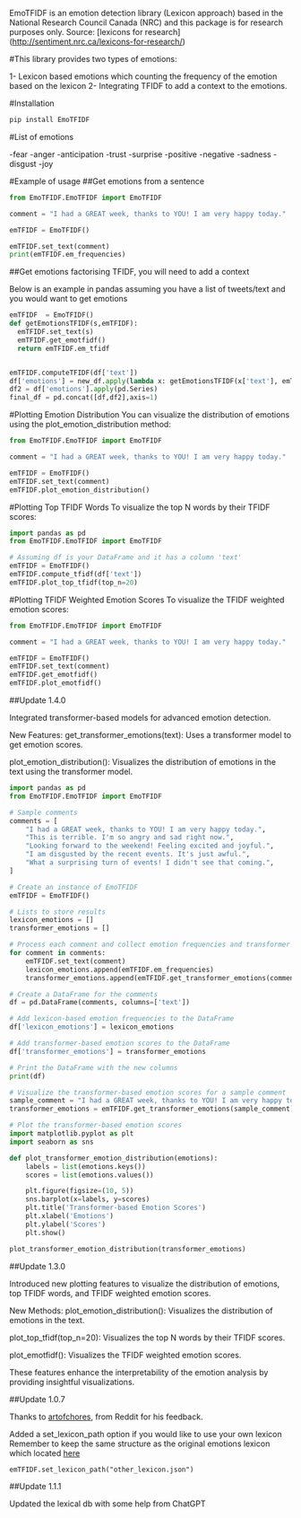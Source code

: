EmoTFIDF is an emotion detection library (Lexicon approach) based in the National Research Council Canada (NRC) and this package is for research purposes only. Source: [lexicons for research] (http://sentiment.nrc.ca/lexicons-for-research/)


#This library provides two types of emotions:

1- Lexicon based emotions which counting the frequency of the emotion based on the lexicon
2- Integrating TFIDF to add a context to the emotions.

#Installation


```python
pip install EmoTFIDF
```

#List of emotions

-fear
-anger
-anticipation
-trust
-surprise
-positive
-negative
-sadness
-disgust
-joy


#Example of usage
##Get emotions from a sentence

```python
from EmoTFIDF.EmoTFIDF import EmoTFIDF

comment = "I had a GREAT week, thanks to YOU! I am very happy today."

emTFIDF = EmoTFIDF()

emTFIDF.set_text(comment)
print(emTFIDF.em_frequencies)
```


##Get emotions factorising TFIDF, you will need to add a context

Below is an example in pandas assuming you have a list of tweets/text and you would want to get emotions


```python
emTFIDF  = EmoTFIDF()
def getEmotionsTFIDF(s,emTFIDF):
  emTFIDF.set_text(s)
  emTFIDF.get_emotfidf()
  return emTFIDF.em_tfidf


emTFIDF.computeTFIDF(df['text'])
df['emotions'] = new_df.apply(lambda x: getEmotionsTFIDF(x['text'], emTFIDF), axis=1)#em_tfidf
df2 = df['emotions'].apply(pd.Series)
final_df = pd.concat([df,df2],axis=1)
```

#Plotting Emotion Distribution
You can visualize the distribution of emotions using the plot_emotion_distribution method:

```python
from EmoTFIDF.EmoTFIDF import EmoTFIDF

comment = "I had a GREAT week, thanks to YOU! I am very happy today."

emTFIDF = EmoTFIDF()
emTFIDF.set_text(comment)
emTFIDF.plot_emotion_distribution()
```

#Plotting Top TFIDF Words
To visualize the top N words by their TFIDF scores:
```python
import pandas as pd
from EmoTFIDF.EmoTFIDF import EmoTFIDF

# Assuming df is your DataFrame and it has a column 'text'
emTFIDF = EmoTFIDF()
emTFIDF.compute_tfidf(df['text'])
emTFIDF.plot_top_tfidf(top_n=20)


```
#Plotting TFIDF Weighted Emotion Scores
To visualize the TFIDF weighted emotion scores:
```python
from EmoTFIDF.EmoTFIDF import EmoTFIDF

comment = "I had a GREAT week, thanks to YOU! I am very happy today."

emTFIDF = EmoTFIDF()
emTFIDF.set_text(comment)
emTFIDF.get_emotfidf()
emTFIDF.plot_emotfidf()

```

##Update 1.4.0

Integrated transformer-based models for advanced emotion detection.

New Features:
get_transformer_emotions(text): Uses a transformer model to get emotion scores.

plot_emotion_distribution(): Visualizes the distribution of emotions in the text using the transformer model.

```python
import pandas as pd
from EmoTFIDF.EmoTFIDF import EmoTFIDF

# Sample comments
comments = [
    "I had a GREAT week, thanks to YOU! I am very happy today.",
    "This is terrible. I'm so angry and sad right now.",
    "Looking forward to the weekend! Feeling excited and joyful.",
    "I am disgusted by the recent events. It's just awful.",
    "What a surprising turn of events! I didn't see that coming.",
]

# Create an instance of EmoTFIDF
emTFIDF = EmoTFIDF()

# Lists to store results
lexicon_emotions = []
transformer_emotions = []

# Process each comment and collect emotion frequencies and transformer emotion scores
for comment in comments:
    emTFIDF.set_text(comment)
    lexicon_emotions.append(emTFIDF.em_frequencies)
    transformer_emotions.append(emTFIDF.get_transformer_emotions(comment))

# Create a DataFrame for the comments
df = pd.DataFrame(comments, columns=['text'])

# Add lexicon-based emotion frequencies to the DataFrame
df['lexicon_emotions'] = lexicon_emotions

# Add transformer-based emotion scores to the DataFrame
df['transformer_emotions'] = transformer_emotions

# Print the DataFrame with the new columns
print(df)

# Visualize the transformer-based emotion scores for a sample comment
sample_comment = "I had a GREAT week, thanks to YOU! I am very happy today."
transformer_emotions = emTFIDF.get_transformer_emotions(sample_comment)

# Plot the transformer-based emotion scores
import matplotlib.pyplot as plt
import seaborn as sns

def plot_transformer_emotion_distribution(emotions):
    labels = list(emotions.keys())
    scores = list(emotions.values())

    plt.figure(figsize=(10, 5))
    sns.barplot(x=labels, y=scores)
    plt.title('Transformer-based Emotion Scores')
    plt.xlabel('Emotions')
    plt.ylabel('Scores')
    plt.show()

plot_transformer_emotion_distribution(transformer_emotions)

```

##Update 1.3.0

Introduced new plotting features to visualize the distribution of emotions, top TFIDF words, and TFIDF weighted emotion scores.

New Methods:
plot_emotion_distribution(): Visualizes the distribution of emotions in the text.

plot_top_tfidf(top_n=20): Visualizes the top N words by their TFIDF scores.

plot_emotfidf(): Visualizes the TFIDF weighted emotion scores.

These features enhance the interpretability of the emotion analysis by providing insightful visualizations.

##Update 1.0.7

Thanks to [artofchores](https://www.reddit.com/user/artofchores/), from Reddit for his feedback.


Added a set_lexicon_path option if you would like to use your own lexicon
Remember to keep the same structure as the original emotions lexicon which located [here](https://raw.githubusercontent.com/mmsa/EmoTFIDF/main/emotions_lex.json)
```
emTFIDF.set_lexicon_path("other_lexicon.json")
```

##Update 1.1.1

Updated the lexical db with some help from ChatGPT